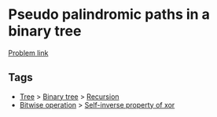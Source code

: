 # Pseudo palindromic paths in a binary tree

[Problem link](https://leetcode.com/problems/pseudo-palindromic-paths-in-a-binary-tree)

## Tags

* [Tree](/README.md#Tree) > [Binary tree](/README.md#Tree-Binary_tree) > [Recursion](/README.md#Tree-Binary_tree-Recursion)
* [Bitwise operation](/README.md#Bitwise_operation) > [Self-inverse property of xor](/README.md#Bitwise_operation-Self_inverse_property_of_xor)
